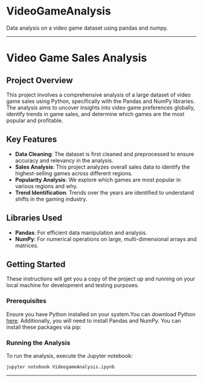 # VideoGameAnalysis
Data analysis on a video game dataset using pandas and numpy.

---

# Video Game Sales Analysis

## Project Overview
This project involves a comprehensive analysis of a large dataset of video game sales using Python, specifically with the Pandas and NumPy libraries. The analysis aims to uncover insights into video game preferences globally, identify trends in game sales, and determine which games are the most popular and profitable.

## Key Features
- **Data Cleaning**: The dataset is first cleaned and preprocessed to ensure accuracy and relevancy in the analysis.
- **Sales Analysis**: This project analyzes overall sales data to identify the highest-selling games across different regions.
- **Popularity Analysis**: We explore which games are most popular in various regions and why.
- **Trend Identification**: Trends over the years are identified to understand shifts in the gaming industry.

## Libraries Used
- **Pandas**: For efficient data manipulation and analysis.
- **NumPy**: For numerical operations on large, multi-dimensional arrays and matrices.

## Getting Started
These instructions will get you a copy of the project up and running on your local machine for development and testing purposes.

### Prerequisites
Ensure you have Python installed on your system.You can download Python [here](https://www.python.org/downloads/). Additionally, you will need to install Pandas and NumPy. You can install these packages via pip:

### Running the Analysis
To run the analysis, execute the Jupyter notebook:

```bash
jupyter notebook VideogameAnalysis.ipynb
```

---
